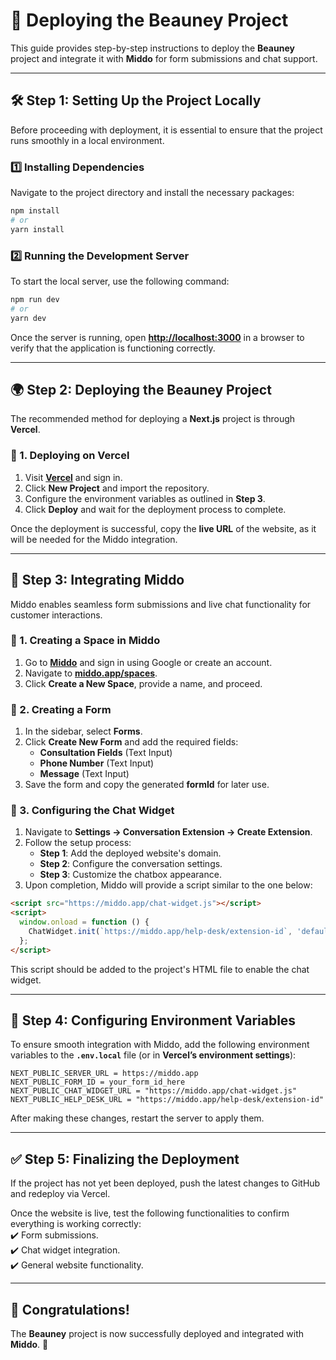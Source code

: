 # 🚀 Deploying the Beauney Project  

This guide provides step-by-step instructions to deploy the **Beauney** project and integrate it with **Middo** for form submissions and chat support.  

---

## 🛠 Step 1: Setting Up the Project Locally  

Before proceeding with deployment, it is essential to ensure that the project runs smoothly in a local environment.  

### 1️⃣ Installing Dependencies  

Navigate to the project directory and install the necessary packages:  

```bash
npm install
# or
yarn install
```

### 2️⃣ Running the Development Server  

To start the local server, use the following command:  

```bash
npm run dev
# or
yarn dev
```

Once the server is running, open **[http://localhost:3000](http://localhost:3000)** in a browser to verify that the application is functioning correctly.  

---

## 🌍 Step 2: Deploying the Beauney Project  

The recommended method for deploying a **Next.js** project is through **Vercel**.  

### 🔹 1. Deploying on Vercel  

1. Visit **[Vercel](https://vercel.com/)** and sign in.  
2. Click **New Project** and import the repository.  
3. Configure the environment variables as outlined in **Step 3**.  
4. Click **Deploy** and wait for the deployment process to complete.  

Once the deployment is successful, copy the **live URL** of the website, as it will be needed for the Middo integration.  

---

## 💬 Step 3: Integrating Middo  

Middo enables seamless form submissions and live chat functionality for customer interactions.  

### 🔹 1. Creating a Space in Middo  

1. Go to **[Middo](https://middo.app/)** and sign in using Google or create an account.  
2. Navigate to **[middo.app/spaces](https://middo.app/spaces)**.  
3. Click **Create a New Space**, provide a name, and proceed.  

### 🔹 2. Creating a Form  

1. In the sidebar, select **Forms**.  
2. Click **Create New Form** and add the required fields:  
   - **Consultation Fields** (Text Input)  
   - **Phone Number** (Text Input)  
   - **Message** (Text Input)  
3. Save the form and copy the generated **formId** for later use.  

### 🔹 3. Configuring the Chat Widget  

1. Navigate to **Settings → Conversation Extension → Create Extension**.  
2. Follow the setup process:  
   - **Step 1**: Add the deployed website's domain.  
   - **Step 2**: Configure the conversation settings.  
   - **Step 3**: Customize the chatbox appearance.  
3. Upon completion, Middo will provide a script similar to the one below:  

```html
<script src="https://middo.app/chat-widget.js"></script>
<script>
  window.onload = function () {
    ChatWidget.init(`https://middo.app/help-desk/extension-id`, 'default');
  };
</script>
```

This script should be added to the project's HTML file to enable the chat widget.  

---

## 🔑 Step 4: Configuring Environment Variables  

To ensure smooth integration with Middo, add the following environment variables to the **`.env.local`** file (or in **Vercel’s environment settings**):  

```env
NEXT_PUBLIC_SERVER_URL = https://middo.app
NEXT_PUBLIC_FORM_ID = your_form_id_here
NEXT_PUBLIC_CHAT_WIDGET_URL = "https://middo.app/chat-widget.js"
NEXT_PUBLIC_HELP_DESK_URL = "https://middo.app/help-desk/extension-id"
```

After making these changes, restart the server to apply them.  

---

## ✅ Step 5: Finalizing the Deployment  

If the project has not yet been deployed, push the latest changes to GitHub and redeploy via Vercel.  

Once the website is live, test the following functionalities to confirm everything is working correctly:  
✔️ Form submissions.  
✔️ Chat widget integration.  
✔️ General website functionality.  

---

## 🎉 Congratulations!  

The **Beauney** project is now successfully deployed and integrated with **Middo**. 🚀